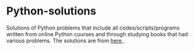 # Python-solutions

Solutions of Python problems that include all codes/scripts/programs written from online Python courses and through studying books that had various problems. The solutions are from [here                                              ](https://learnpythonthehardway.org/).
